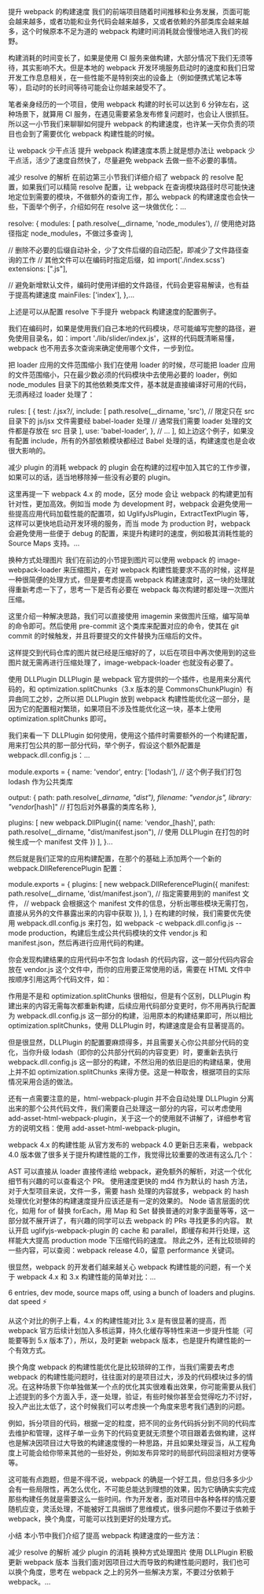 提升 webpack 的构建速度
我们的前端项目随着时间推移和业务发展，页面可能会越来越多，或者功能和业务代码会越来越多，又或者依赖的外部类库会越来越多，这个时候原本不足为道的 webpack 构建时间消耗就会慢慢地进入我们的视野。

构建消耗的时间变长了，如果是使用 CI 服务来做构建，大部分情况下我们无须等待，其实影响不大。但是本地的 webpack 开发环境服务启动时的速度和我们日常开发工作息息相关，在一些性能不是特别突出的设备上（例如便携式笔记本等等），启动时的长时间等待可能会让你越来越受不了。

笔者亲身经历的一个项目，使用 webpack 构建的时长可以达到 6 分钟左右，这种场景下，就算用 CI 服务，在遇见需要紧急发布修复问题时，也会让人很抓狂。所以这一小节我们来聊聊如何提升 webpack 的构建速度，也许某一天你负责的项目也会到了需要优化 webpack 构建性能的时候。

让 webpack 少干点活
提升 webpack 构建速度本质上就是想办法让 webpack 少干点活，活少了速度自然快了，尽量避免 webpack 去做一些不必要的事情。

减少 resolve 的解析
在前边第三小节我们详细介绍了 webpack 的 resolve 配置，如果我们可以精简 resolve 配置，让 webpack 在查询模块路径时尽可能快速地定位到需要的模块，不做额外的查询工作，那么 webpack 的构建速度也会快一些，下面举个例子，介绍如何在 resolve 这一块做优化：...

resolve: {
  modules: [
    path.resolve(__dirname, 'node_modules'), // 使用绝对路径指定 node_modules，不做过多查询
  ],

  // 删除不必要的后缀自动补全，少了文件后缀的自动匹配，即减少了文件路径查询的工作
  // 其他文件可以在编码时指定后缀，如 import('./index.scss')
  extensions: [".js"], 

  // 避免新增默认文件，编码时使用详细的文件路径，代码会更容易解读，也有益于提高构建速度
  mainFiles: ['index'],
},...

上述是可以从配置 resolve 下手提升 webpack 构建速度的配置例子。

我们在编码时，如果是使用我们自己本地的代码模块，尽可能编写完整的路径，避免使用目录名，如：import './lib/slider/index.js'，这样的代码既清晰易懂，webpack 也不用去多次查询来确定使用哪个文件，一步到位。

把 loader 应用的文件范围缩小
我们在使用 loader 的时候，尽可能把 loader 应用的文件范围缩小，只在最少数必须的代码模块中去使用必要的 loader，例如 node_modules 目录下的其他依赖类库文件，基本就是直接编译好可用的代码，无须再经过 loader 处理了：

rules: [ 
  {
    test: /\.jsx?/,
    include: [ 
      path.resolve(__dirname, 'src'), 
      // 限定只在 src 目录下的 js/jsx 文件需要经 babel-loader 处理
      // 通常我们需要 loader 处理的文件都是存放在 src 目录
    ],
    use: 'babel-loader',
  },
  // ...
],
如上边这个例子，如果没有配置 include，所有的外部依赖模块都经过 Babel 处理的话，构建速度也是会收很大影响的。

减少 plugin 的消耗
webpack 的 plugin 会在构建的过程中加入其它的工作步骤，如果可以的话，适当地移除掉一些没有必要的 plugin。

这里再提一下 webpack 4.x 的 mode，区分 mode 会让 webpack 的构建更加有针对性，更加高效。例如当 mode 为 development 时，webpack 会避免使用一些提高应用代码加载性能的配置项，如 UglifyJsPlugin，ExtractTextPlugin 等，这样可以更快地启动开发环境的服务，而当 mode 为 production 时，webpack 会避免使用一些便于 debug 的配置，来提升构建时的速度，例如极其消耗性能的 Source Maps 支持。...

换种方式处理图片
我们在前边的小节提到图片可以使用 webpack 的 image-webpack-loader 来压缩图片，在对 webpack 构建性能要求不高的时候，这样是一种很简便的处理方式，但是要考虑提高 webpack 构建速度时，这一块的处理就得重新考虑一下了，思考一下是否有必要在 webpack 每次构建时都处理一次图片压缩。

这里介绍一种解决思路，我们可以直接使用 imagemin 来做图片压缩，编写简单的命令即可。然后使用 pre-commit 这个类库来配置对应的命令，使其在 git commit 的时候触发，并且将要提交的文件替换为压缩后的文件。

这样提交到代码仓库的图片就已经是压缩好的了，以后在项目中再次使用到的这些图片就无需再进行压缩处理了，image-webpack-loader 也就没有必要了。

使用 DLLPlugin
DLLPlugin 是 webpack 官方提供的一个插件，也是用来分离代码的，和 optimization.splitChunks（3.x 版本的是 CommonsChunkPlugin）有异曲同工之妙，之所以把 DLLPlugin 放到 webpack 构建性能优化这一部分，是因为它的配置相对繁琐，如果项目不涉及性能优化这一块，基本上使用 optimization.splitChunks 即可。

我们来看一下 DLLPlugin 如何使用，使用这个插件时需要额外的一个构建配置，用来打包公共的那一部分代码，举个例子，假设这个额外配置是 webpack.dll.config.js：...

module.exports = {
  name: 'vendor',
  entry: ['lodash'], // 这个例子我们打包 lodash 作为公共类库

  output: {
    path: path.resolve(__dirname, "dist"),
    filename: "vendor.js",
    library: "vendor_[hash]" // 打包后对外暴露的类库名称
  },

  plugins: [
    new webpack.DllPlugin({
      name: 'vendor_[hash]',
      path: path.resolve(__dirname, "dist/manifest.json"), // 使用 DLLPlugin 在打包的时候生成一个 manifest 文件
    })
  ],
}...

然后就是我们正常的应用构建配置，在那个的基础上添加两个一个新的 webpack.DllReferencePlugin 配置：

module.exports = {
  plugins: [
    new webpack.DllReferencePlugin({
      manifest: path.resolve(__dirname, 'dist/manifest.json'), 
      // 指定需要用到的 manifest 文件，
      // webpack 会根据这个 manifest 文件的信息，分析出哪些模块无需打包，直接从另外的文件暴露出来的内容中获取
    }),
  ],
}
在构建的时候，我们需要优先使用 webpack.dll.config.js 来打包，如 webpack -c webpack.dll.config.js --mode production，构建后生成公共代码模块的文件 vendor.js 和 manifest.json，然后再进行应用代码的构建。

你会发现构建结果的应用代码中不包含 lodash 的代码内容，这一部分代码内容会放在 vendor.js 这个文件中，而你的应用要正常使用的话，需要在 HTML 文件中按顺序引用这两个代码文件，如：

<script src="vendor.js"></script>
<script src="main.js"></script>
作用是不是和 optimization.splitChunks 很相似，但是有个区别，DLLPlugin 构建出来的内容无需每次都重新构建，后续应用代码部分变更时，你不用再执行配置为 webpack.dll.config.js 这一部分的构建，沿用原本的构建结果即可，所以相比 optimization.splitChunks，使用 DLLPlugin 时，构建速度是会有显著提高的。

但是很显然，DLLPlugin 的配置要麻烦得多，并且需要关心你公共部分代码的变化，当你升级 lodash（即你的公共部分代码的内容变更）时，要重新去执行 webpack.dll.config.js 这一部分的构建，不然沿用的依旧是旧的构建结果，使用上并不如 optimization.splitChunks 来得方便。这是一种取舍，根据项目的实际情况采用合适的做法。

还有一点需要注意的是，html-webpack-plugin 并不会自动处理 DLLPlugin 分离出来的那个公共代码文件，我们需要自己处理这一部分的内容，可以考虑使用 add-asset-html-webpack-plugin，关于这一个的使用就不讲解了，详细参考官方的说明文档：使用 add-asset-html-webpack-plugin。

webpack 4.x 的构建性能
从官方发布的 webpack 4.0 更新日志来看，webpack 4.0 版本做了很多关于提升构建性能的工作，我觉得比较重要的改进有这么几个：

AST 可以直接从 loader 直接传递给 webpack，避免额外的解析，对这一个优化细节有兴趣的可以查看这个 PR。
使用速度更快的 md4 作为默认的 hash 方法，对于大型项目来说，文件一多，需要 hash 处理的内容就多，webpack 的 hash 处理优化对整体的构建速度提升应该还是有一定的效果的。
Node 语言层面的优化，如用 for of 替换 forEach，用 Map 和 Set 替换普通的对象字面量等等，这一部分就不展开讲了，有兴趣的同学可以去 webpack 的 PRs 寻找更多的内容。
默认开启 uglifyjs-webpack-plugin 的 cache 和 parallel，即缓存和并行处理，这样能大大提高 production mode 下压缩代码的速度。
除此之外，还有比较琐碎的一些内容，可以查阅：webpack release 4.0，留意 performance 关键词。

很显然，webpack 的开发者们越来越关心 webpack 构建性能的问题，有一个关于 webpack 4.x 和 3.x 构建性能的简单对比：...

6 entries, dev mode, source maps off, using a bunch of loaders and plugins. dat speed ⚡️



从这个对比的例子上看，4.x 的构建性能对比 3.x 是有很显著的提高，而 webpack 官方后续计划加入多核运算，持久化缓存等特性来进一步提升性能（可能要等到 5.x 版本了），所以，及时更新 webpack 版本，也是提升构建性能的一个有效方式。

换个角度
webpack 的构建性能优化是比较琐碎的工作，当我们需要去考虑 webpack 的构建性能问题时，往往面对的是项目过大，涉及的代码模块过多的情况。在这种场景下你单独做某一个点的优化其实很难看出效果，你可能需要从我们上述提到的多个方面入手，逐一处理，验证，有些时候你甚至会觉得吃力不讨好，投入产出比太低了，这个时候我们可以考虑换一个角度来思考我们遇到的问题。

例如，拆分项目的代码，根据一定的粒度，把不同的业务代码拆分到不同的代码库去维护和管理，这样子单一业务下的代码变更就无须整个项目跟着去做构建，这样也是解决因项目过大导致的构建速度慢的一种思路，并且如果处理妥当，从工程角度上可能会给你带来其他的一些好处，例如发布异常时的局部代码回滚相对方便等等。

这可能有点跑题，但是不得不说，webpack 的确是一个好工具，但总归多多少少会有一些局限性，再怎么优化，不可能总能达到理想的效果，因为它确确实实完成那些构建任务就是需要这么一些时间。作为开发者，面对项目中各种各样的情况要随机应变，灵活处理，不能被好工具捆绑了思维模式，很多问题你不要过于依赖于 webpack，换个角度，可能可以找到更好的处理方式。

小结
本小节中我们介绍了提高 webpack 构建速度的一些方法：

减少 resolve 的解析
减少 plugin 的消耗
换种方式处理图片
使用 DLLPlugin
积极更新 webpack 版本
当我们面对因项目过大而导致的构建性能问题时，我们也可以换个角度，思考在 webpack 之上的另外一些解决方案，不要过分依赖于 webpack。...

